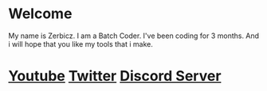 # Welcome
My name is Zerbicz. I am a Batch Coder. I've been coding for 3 months. And i will hope that you like my tools that i make.
# [Youtube](https://www.youtube.com/channel/UCLV41haMsilgF-PeZkFtasA) [Twitter](https://twitter.com/zerbicz) [Discord Server](https://discord.gg/mJ2f8ajP7h)
